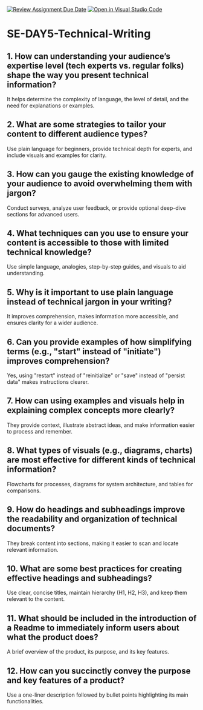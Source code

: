 [![Review Assignment Due Date](https://classroom.github.com/assets/deadline-readme-button-22041afd0340ce965d47ae6ef1cefeee28c7c493a6346c4f15d667ab976d596c.svg)](https://classroom.github.com/a/zsAR-pyY)
[![Open in Visual Studio Code](https://classroom.github.com/assets/open-in-vscode-2e0aaae1b6195c2367325f4f02e2d04e9abb55f0b24a779b69b11b9e10269abc.svg)](https://classroom.github.com/online_ide?assignment_repo_id=18481197&assignment_repo_type=AssignmentRepo)
# SE-DAY5-Technical-Writing
## 1. How can understanding your audience’s expertise level (tech experts vs. regular folks) shape the way you present technical information?
It helps determine the complexity of language, the level of detail, and the need for explanations or examples.
## 2. What are some strategies to tailor your content to different audience types?
Use plain language for beginners, provide technical depth for experts, and include visuals and examples for clarity.
## 3. How can you gauge the existing knowledge of your audience to avoid overwhelming them with jargon?
Conduct surveys, analyze user feedback, or provide optional deep-dive sections for advanced users.
## 4. What techniques can you use to ensure your content is accessible to those with limited technical knowledge?
Use simple language, analogies, step-by-step guides, and visuals to aid understanding.
## 5. Why is it important to use plain language instead of technical jargon in your writing?
It improves comprehension, makes information more accessible, and ensures clarity for a wider audience.
## 6. Can you provide examples of how simplifying terms (e.g., "start" instead of "initiate") improves comprehension?
Yes, using "restart" instead of "reinitialize" or "save" instead of "persist data" makes instructions clearer.
## 7. How can using examples and visuals help in explaining complex concepts more clearly?
They provide context, illustrate abstract ideas, and make information easier to process and remember.
## 8. What types of visuals (e.g., diagrams, charts) are most effective for different kinds of technical information?
Flowcharts for processes, diagrams for system architecture, and tables for comparisons.
## 9. How do headings and subheadings improve the readability and organization of technical documents?
They break content into sections, making it easier to scan and locate relevant information.
## 10. What are some best practices for creating effective headings and subheadings?
Use clear, concise titles, maintain hierarchy (H1, H2, H3), and keep them relevant to the content.
## 11. What should be included in the introduction of a Readme to immediately inform users about what the product does?
A brief overview of the product, its purpose, and its key features.
## 12. How can you succinctly convey the purpose and key features of a product?
Use a one-liner description followed by bullet points highlighting its main functionalities.
